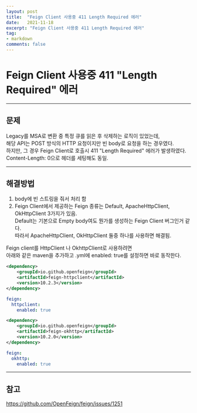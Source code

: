 ```yaml
---
layout: post
title:  "Feign Client 사용중 411 Length Required 에러"
date:   2021-11-18
excerpt: "Feign Client 사용중 411 Length Required 에러"
tag:
- markdown 
comments: false
---
```



# Feign Client 사용중 411 "Length Required" 에러

___


## __문제__
Legacy를 MSA로 변환 중 특정 큐를 읽은 후 삭제하는 로직이 있었는데,  
해당 API는 POST 방식의 HTTP 요청이지만 빈 body로 요청을 하는 경우였다.  
하지만, 그 경우 Feign Client로 호출시 411 "Length Required" 에러가 발생하였다.  
Content-Length: 0으로 헤더를 세팅해도 동일.

___

## __해결방법__

1. body에 빈 스트링을 줘서 처리 함
2. Feign Client에서 제공하는 Feign 종류는 Default, ApacheHttpClient, OkHttpClient 3가지가 있음.  
Default는 기본으로 Empty body여도 뭔가를 생성하는 Feign Client 버그인거 같다.  
따라서 ApacheHttpClient, OkHttpClient 둘중 하나를 사용하면 해결됨.  

Feign client를 HttpClient 나 OkhttpClient로 사용하려면  
아래와 같은 maven을 추가하고 .yml에 enabled: true를 설정하면 바로 동작한다.


``` xml
<dependency>
    <groupId>io.github.openfeign</groupId>
    <artifactId>feign-httpclient</artifactId>
    <version>10.2.3</version>
</dependency>
```

``` yml
feign:
  httpclient:
    enabled: true
```


``` xml
<dependency>
    <groupId>io.github.openfeign</groupId>
    <artifactId>feign-okhttp</artifactId>
    <version>10.2.0</version>
</dependency>
```


``` yml
feign:
  okhttp:
    enabled: true
```


___


## __참고__
https://github.com/OpenFeign/feign/issues/1251  

